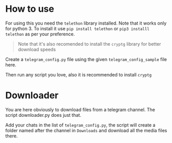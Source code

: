 # How to use

For using this you need the `telethon` library installed. Note that it works only for python 3. To install it use `pip install telethon` or `pip3 installl telethon` as per your preference.

> Note that it's also recomended to install the `cryptg` library for better download speeds

Create a `telegram_config.py` file using the given `telegram_config_sample` file here.

Then run any script you love, also it is recommended to install `cryptg`

# Downloader   

You are here obviously to download files from a telegram channel. The script downloader.py does just that.

Add your chats in the list of `telegram_config.py`, the script will create a folder named after the channel in `Downloads` and download all the media files there.
